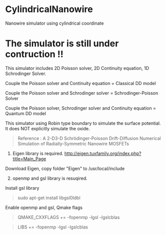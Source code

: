 # CylindricalNanowire

Nanowire simulator using cylindrical coordinate

# The simulator is still under contruction !!

This simulator includes 2D Poisson solver, 2D Continuity equation, 1D Schrodinger Solver.

Couple the Poisson solver and Continuity equation = Classical DD model

Couple the Poisson solver and Schrodinger solver = Schrodinger-Poisson Solver

Couple the Poisson solver, Schrodinger solver and Continuity equation = Quantum DD model

This simulator using Robin type boundary to simulate the surface potential. It does NOT explicitly simulate the oxide.
> Reference : A 2-D3-D Schrödinger-Poisson Drift-Diffusion Numerical Simulation of Radially-Symmetric Nanowire MOSFETs


1. Eigen library is required.
http://eigen.tuxfamily.org/index.php?title=Main_Page

  Download Eigen, copy folder "Eigen" to /usr/local/include  

2. openmp and gsl library is resuqired.

  Install gsl library

> sudo apt-get install libgsl0ldbl

  Enable openmp and gsl, Qmake flags

> QMAKE_CXXFLAGS += -fopenmp -lgsl -lgslcblas

> LIBS += -fopenmp -lgsl -lgslcblas


